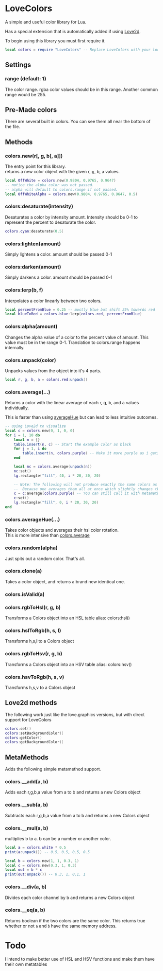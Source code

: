 # LoveColors
A simple and useful color library for Lua.

Has a special extension that is automatically added if using [Love2d](https://www.love2d.org/).

To begin using this library you must first require it.

```lua
local colors = require "LoveColors" -- Replace LoveColors with your location
```

## Settings

### range (default: 1)
The color range.  rgba color values should be in this range.
Another common range would be 255.


## Pre-Made colors
There are several built in colors.  You can see them all near the bottom of the file.


## Methods
### colors.new(r[, g, b[, a]])
The entry point for this library.  
returns a new color object with the given r, g, b, a values.

```lua
local OffWhite = colors.new(0.9804, 0.9765, 0.9647)
-- notice the alpha color was not passed.
-- alpha will default to colors.range if not passed.
local OffWhiteAlpha = colors.new(0.9804, 0.9765, 0.9647, 0.5)
```

### colors:desaturate(intensity)
Desaturates a color by intensity amount. 
Intensity should be 0-1 to represent the percent to desaturate the color.

```lua
colors.cyan:desaturate(0.5)
```

### colors:lighten(amount)
Simply lightens a color.  amount should be passed 0-1

### colors:darken(amount)
Simply darkens a color.  amount should be passed 0-1

### colors:lerp(b, f)
Interpolates a color linearly between two colors.
``` lua
local percentFromBlue = 0.25 -- mostly blue but shift 25% towards red
local blueToRed = colors.blue:lerp(colors.red, percentFromBlue)
```

### colors:alpha(amount)
Changes the alpha value of a color to the percent value of amount.
This value must be in the range 0-1.  Translation to colors.range happens internally.

### colors.unpack(color)
Unpacks values from the object into it's 4 parts.
```lua
local r, g, b, a = colors.red:unpack()
```

### colors.average(...)
Returns a color with the linear average of each r, g, b, and a values individually.

This is faster than using [averageHue](#colors.averageHue(...)) but can lead to less intuitive outcomes.
```lua
-- using Love2d to visualize
local c = colors.new(0, 1, 0, 0)
for i = 1, 10 do
	local n = {}
	table.insert(n, c) -- Start the example color as black
	for j = 1, i do
		table.insert(n, colors.purple) -- Make it more purple as i gets higher
	end

	local nc = colors.average(unpack(n))
	nc:set()
	lg.rectangle("fill", 40, i * 20, 30, 20)

	-- Note: The following will not produce exactly the same colors as the above
	--  Because one averages them all at once which slightly changes the math.
	c = c:average(colors.purple) -- You can still call it with metamethods!
	c:set()
	lg.rectangle("fill", 0, i * 20, 30, 20)
end
```

### colors.averageHue(...)
Takes color objects and averages their hsl color rotation.  
This is more intensive than [colors.average](#colors.average(...))

### colors.random(alpha)
Just spits out a random color.  That's all.

### colors.clone(a)
Takes a color object, and returns a brand new identical one.

### colors.isValid(a)


### colors.rgbToHsl(r, g, b)
Transforms a Colors object into an HSL table
alias: colors:hsl()

### colors.hslToRgb(h, s, l)
Transforms h,s,l to a Colors object

### colors.rgbToHsv(r, g, b)
Transforms a Colors object into an HSV table
alias: colors:hsv()

### colors.hsvToRgb(h, s, v)
Transforms h,s,v to a Colors object


## Love2d methods
The following work just like the love.graphics versions, but with direct support for LoveColors

```lua
colors:set()
colors:setBackgroundColor()
colors:getColor()
colors:getBackgroundColor()
```



## MetaMethods
Adds the following simple metamethod support.
### colors.__add(a, b)
Adds each r,g,b,a value from a to b and returns a new Colors object

### colors.__sub(a, b)
Subtracts each r,g,b,a value from a to b and returns a new Colors object

### colors.__mul(a, b)
multiplies b to a.  b can be a number or another color.

```lua
local a = colors.white * 0.5
print(a:unpack()) -- 0.5, 0.5, 0.5, 0.5

local b = colors.new(1, 1, 0.3, 1)
local c = colors.new(0.3, 1, 0.3)
local out = b * c
print(out:unpack()) -- 0.3, 1, 0.1, 1
```

### colors.__div(a, b)
Divides each color channel by b and returns a new Colors object

### colors.__eq(a, b)
Returns boolean if the two colors are the same color.  This returns true whether or not `a` and `b` have the same memory address.

# Todo
I intend to make better use of HSL and HSV functions and make them have their own metatables